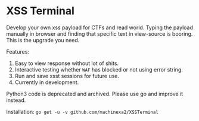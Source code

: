 # XSS Terminal

Develop your own xss payload for CTFs and read world. Typing the payload manually in browser and finding that specific text in view-source is booring. This is the upgrade you need.

Features:
1. Easy to view response without lot of shits.
2. Interactive testing whether `WAF` has blocked or not using error string.
3. Run and save xsst sessions for future use.
4. Currently in development.

Python3 code is deprecated and archived. Please use go and improve it instead.

Installation:
`go get -u -v github.com/machinexa2/XSSTerminal`

